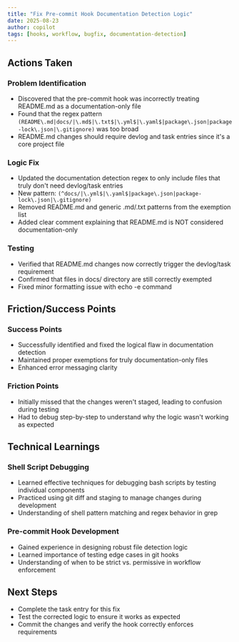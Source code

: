 ```yaml
---
title: "Fix Pre-commit Hook Documentation Detection Logic"
date: 2025-08-23
author: copilot
tags: [hooks, workflow, bugfix, documentation-detection]
---
```


## Actions Taken

### Problem Identification
- Discovered that the pre-commit hook was incorrectly treating README.md as a documentation-only file
- Found that the regex pattern `(README\.md|docs/|\.md$|\.txt$|\.yml$|\.yaml$|package\.json|package-lock\.json|\.gitignore)` was too broad
- README.md changes should require devlog and task entries since it's a core project file

### Logic Fix
- Updated the documentation detection regex to only include files that truly don't need devlog/task entries
- New pattern: `(^docs/|\.yml$|\.yaml$|package\.json|package-lock\.json|\.gitignore)`
- Removed README.md and generic .md/.txt patterns from the exemption list
- Added clear comment explaining that README.md is NOT considered documentation-only

### Testing
- Verified that README.md changes now correctly trigger the devlog/task requirement
- Confirmed that files in docs/ directory are still correctly exempted
- Fixed minor formatting issue with echo -e command

## Friction/Success Points

### Success Points
- Successfully identified and fixed the logical flaw in documentation detection
- Maintained proper exemptions for truly documentation-only files
- Enhanced error messaging clarity

### Friction Points
- Initially missed that the changes weren't staged, leading to confusion during testing
- Had to debug step-by-step to understand why the logic wasn't working as expected

## Technical Learnings

### Shell Script Debugging
- Learned effective techniques for debugging bash scripts by testing individual components
- Practiced using git diff and staging to manage changes during development
- Understanding of shell pattern matching and regex behavior in grep

### Pre-commit Hook Development
- Gained experience in designing robust file detection logic
- Learned importance of testing edge cases in git hooks
- Understanding of when to be strict vs. permissive in workflow enforcement

## Next Steps

- Complete the task entry for this fix
- Test the corrected logic to ensure it works as expected
- Commit the changes and verify the hook correctly enforces requirements